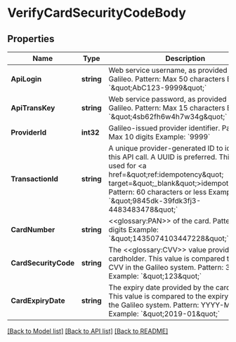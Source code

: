 # VerifyCardSecurityCodeBody

## Properties
Name | Type | Description | Notes
------------ | ------------- | ------------- | -------------
**ApiLogin** | **string** | Web service username, as provided by Galileo. Pattern: Max 50 characters Example: &#x60;\&quot;AbC123-9999\&quot;&#x60; | [default to AbC123-9999]
**ApiTransKey** | **string** | Web service password, as provided by Galileo. Pattern: Max 15 characters Example: &#x60;\&quot;4sb62fh6w4h7w34g\&quot;&#x60; | [default to 4sb62fh6w4h7w34g]
**ProviderId** | **int32** | Galileo-issued provider identifier. Pattern: Max 10 digits Example: &#x60;9999&#x60; | [default to 9999]
**TransactionId** | **string** | A unique provider-generated ID to identify this API call. A UUID is preferred. This value is used for &lt;a href&#x3D;\&quot;ref:idempotency\&quot; target&#x3D;\&quot;_blank\&quot;&gt;idempotency&lt;/a&gt;. Pattern: 60 characters or less Example: &#x60;\&quot;9845dk-39fdk3fj3-4483483478\&quot;&#x60; | [default to 123e4567-e89b-12d3-a456-426614174000]
**CardNumber** | **string** | &lt;&lt;glossary:PAN&gt;&gt; of the card. Pattern: 16 digits Example: &#x60;\&quot;1435074103447228\&quot;&#x60; | [default to 1435074103447228]
**CardSecurityCode** | **string** | The &lt;&lt;glossary:CVV&gt;&gt; value provided by the cardholder. This value is compared to the CVV in the Galileo system. Pattern: 3 digits Example: &#x60;\&quot;123\&quot;&#x60; | [default to 123]
**CardExpiryDate** | **string** | The expiry date provided by the cardholder. This value is compared to the expiry date in the Galileo system. Pattern: YYYY-MM Example: &#x60;\&quot;2019-01\&quot;&#x60; | [optional] [default to null]

[[Back to Model list]](../README.md#documentation-for-models) [[Back to API list]](../README.md#documentation-for-api-endpoints) [[Back to README]](../README.md)

